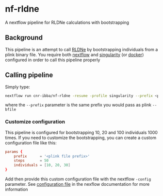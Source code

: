 # nf-rldne

A nextflow pipeline for RLDNe calculations with bootstrapping

## Background

This pipeline is an attempt to call [RLDNe](https://github.com/zakrobinson/RLDNe)
by bootstrapping individuals from a plink binary file. You require both
[nextflow](https://www.nextflow.io/) and [singularity](https://apptainer.org/)
(or [docker](https://www.docker.com/)) configured in order to call this pipeline
properly

## Calling pipeline

Simply type:

```bash
nextflow run cnr-ibba/nf-rldne -resume -profile singularity --prefix <plink file prefix>
```

where the ``--prefix`` parameter is the same prefix you would pass as plink ``--bfile``

### Customize configuration

This pipeline is configured for bootstrapping 10, 20 and 100 individuals 1000
times. If you need to customize the bootstrapping, you can create a custom
configuration file like this:

```conf
params {
    prefix      = '<plink file prefix>'
    steps       = 50
    individuals = [10, 20, 30]
}
```

Add then provide this custom configuration file with the nextflow `-config`
parameter. See [configuration file](https://www.nextflow.io/docs/latest/config.html#configuration-file)
in the nexflow documentation for more information
